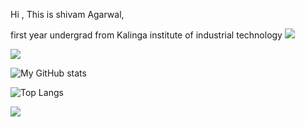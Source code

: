 Hi , This is shivam Agarwal, 

first year undergrad from Kalinga institute of industrial technology
![](https://komarev.com/ghpvc/?username=StillAbeginnerr&color=green)

![](https://github-profile-summary-cards.vercel.app/api/cards/profile-details?username=StillAbeginnerr&theme=solarized_dark)

![My GitHub stats](https://github-readme-stats.vercel.app/api?username=StillAbeginnerr&show_icons=true&theme=radical)


![Top Langs](https://github-readme-stats.vercel.app/api/top-langs/?username=StillAbeginnerr&show_icons=true&theme=radical)


![](https://github-readme-streak-stats.herokuapp.com/?user=StillAbeginnerr)
